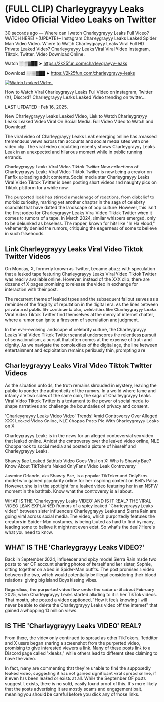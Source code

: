 # (FULL CLIP) Charleygrayyy Leaks Video Oficial Video Leaks on Twitter

30 seconds ago — Where can i watch Charleygrayyy Leaks Full Video? WATCH HERE! +(UPDATE)~ Instagram Charleygrayyy Leaks Leaked Spider Man Video Video. Where to Watch Charleygrayyy Leaks Viral Full HD Private Leaked Video? Charleygrayyy Leaks Viral Viral Video Instagram, Tiktok, Twitter, Video Download Online.

Watch ░░▒▓██ ➤ https://2k25fun.com/charleygrayyy-leaks

Download ░░▒▓██ ➤ https://2k25fun.com/charleygrayyy-leaks

[![Watch Leaked Video.](https://miro.medium.com/v2/resize:fit:828/format:webp/1*cilzJN44JGOrTw9NJCrNHA.gif "Watch Leaked Video")](https://2k25fun.com/charleygrayyy-leaks)

How to Watch Viral Charleygrayyy Leaks Full Video on Instagram, Twitter (X), Discord? Charleygrayyy Leaks Leaked Video trending on twitter...

LAST UPDATED : Feb 16, 2025.

New Charleygrayyy Leaks Leaked Video, Link to Watch Charleygrayyy Leaks Leaked Video Viral On Social Media. Full Video Video to Watch and Download!

The viral video of Charleygrayyy Leaks Leak emerging online has amassed tremendous views across fan accounts and social media sites with one video clip. The viral video circulating recently shows Charleygrayyy Leaks Leak in an unexpected and hilarious moment while in public running errands.

Charleygrayyy Leaks Viral Video Tiktok Twitter New collections of Charleygrayyy Leaks Viral Video Tiktok Twitter is now being a creator on Fanfix uploading adult contents. Social media star Charleygrayyy Leaks Viral Video Tiktok Twitter is been posting short videos and naughty pics on Tiktok platform for a while now.

The purported leak has stirred a maelanage of reactions, from disbelief to morbid curiosity, marking yet another chapter in the saga of celebrity scandals that have dotted the landscape of pop culture. However, this isn't the first rodeo for Charleygrayyy Leaks Viral Video Tiktok Twitter when it comes to rumors of a tape. In March 2024, similar whispers emerged, only to be debunked as baseless. The rapper, known for hits like "In Ha Mood," vehemently denied the rumors, critiquing the eagerness of some to believe in such falsehoods.

## Link Charleygrayyy Leaks Viral Video Tiktok Twitter Videos

On Monday, X, formerly known as Twitter, became abuzz with speculation that a leaked tape featuring Charleygrayyy Leaks Viral Video Tiktok Twitter was readily available online. However, instead of the XXX clip, there are dozens of X pages promising to release the video in exchange for interaction with their post.

The recurrent theme of leaked tapes and the subsequent fallout serves as a reminder of the fragility of reputation in the digital era. As the lines between private and public life continue to blur, celebrities like Charleygrayyy Leaks Viral Video Tiktok Twitter find themselves at the mercy of internet chatter, where a rumor can ignite a firestorm of speculation and judgment.

In the ever-evolving landscape of celebrity culture, the Charleygrayyy Leaks Viral Video Tiktok Twitter scandal underscores the relentless pursuit of sensationalism, a pursuit that often comes at the expense of truth and dignity. As we navigate the complexities of the digital age, the line between entertainment and exploitation remains perilously thin, prompting a re

##  Charleygrayyy Leaks Viral Video Tiktok Twitter Videos

As the situation unfolds, the truth remains shrouded in mystery, leaving the public to ponder the authenticity of the rumors. In a world where fame and infamy are two sides of the same coin, the saga of Charleygrayyy Leaks Viral Video Tiktok Twitter is a testament to the power of social media to shape narratives and challenge the boundaries of privacy and consent.

'Charleygrayyy Leaks Video Video' Trends! Amid Controversy Over Alleged XXX Leaked Video Online, NLE Choppa Posts Pic With Charleygrayyy Leaks on X

Charleygrayyy Leaks is in the news for an alleged controversial sex video that leaked online. Amidst the controversy over the leaked video online, NLE Choppa took to social media and posted a picture of himself and Charleygrayyy Leaks.

Shawty Bae Leaked Bathtub Video Goes Viral on X! Who Is Shawty Bae? Know About TikToker’s Naked OnlyFans Video Leak Controversy

Jasmine Orlando, aka Shawty Bae, is a popular TikToker and OnlyFans model who gained popularity online for her inspiring content on Bell’s Palsy. However, she is in the spotlight for a leaked video featuring her in an NSFW moment in the bathtub. Know what the controversy is all about.

WHAT IS THE 'Charleygrayyy Leaks VIDEO' AND IS IT REAL? THE VIRAL VIDEO LEAK EXPLAINED Rumors of a spicy leaked "Charleygrayyy Leaks video" between sister influencers Charleygrayyy Leaks and Sierra Rain are going viral across social media. The video, which purportedly features the creators in Spider-Man costumes, is being touted as hard to find by many, leading some to believe it might not even exist. So what's the deal? Here's what you need to know.

## WHAT IS THE 'Charleygrayyy Leaks VIDEO?'

Back in September 2024, influencer and spicy model Sierra Rain made two posts to her OF account sharing photos of herself and her sister, Sophie, sitting together on a bed in Spider-Man outfits. The post promises a video between the two, which would potentially be illegal considering their blood relations, giving big Island Boys kissing vibes.

Regardless, the purported video flew under the radar until about February 2025, when Charleygrayyy Leaks started alluding to it in her TikTok videos. That month, she posted a video captioned, "How it feels knowing I will never be able to delete the Charleygrayyy Leaks video off the internet" that gained a whopping 10 million views.

## IS THE 'Charleygrayyy Leaks VIDEO' REAL?

From there, the video only continued to spread as other TikTokers, Redditor and X users began sharing a screenshot from the purported video, promising to give interested viewers a link. Many of these posts link to a Discord page called "xleaks," while others lead to different sites claiming to have the video.

In fact, many are commenting that they're unable to find the supposedly leaked video, suggesting it has not gained significant viral spread online, if it even has been leaked or exists at all. While the September OF posts suggest it exists, there is no solid, easily found proof of this. It's more likely that the posts advertising it are mostly scams and engagement bait, meaning you should be careful before you click any of those links.